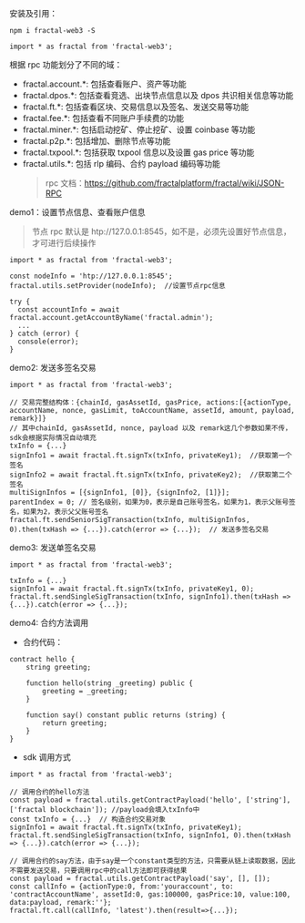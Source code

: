 安装及引用：

```
npm i fractal-web3 -S

import * as fractal from 'fractal-web3';
```

根据 rpc 功能划分了不同的域：

-   fractal.account.\*: 包括查看账户、资产等功能
-   fractal.dpos.\*: 包括查看竞选、出块节点信息以及 dpos 共识相关信息等功能
-   fractal.ft.\*: 包括查看区块、交易信息以及签名、发送交易等功能
-   fractal.fee.\*: 包括查看不同账户手续费的功能
-   fractal.miner.\*: 包括启动挖矿、停止挖矿、设置 coinbase 等功能
-   fractal.p2p.\*: 包括增加、删除节点等功能
-   fractal.txpool.\*: 包括获取 txpool 信息以及设置 gas price 等功能
-   fractal.utils.\*: 包括 rlp 编码、合约 payload 编码等功能
    > rpc 文档：https://github.com/fractalplatform/fractal/wiki/JSON-RPC

demo1：设置节点信息、查看账户信息

> 节点 rpc 默认是 htp://127.0.0.1:8545，如不是，必须先设置好节点信息，才可进行后续操作

```
import * as fractal from 'fractal-web3';

const nodeInfo = 'htp://127.0.0.1:8545';
fractal.utils.setProvider(nodeInfo);  //设置节点rpc信息

try {
  const accountInfo = await fractal.account.getAccountByName('fractal.admin');
  ...
} catch (error) {
  console(error);
}

```

demo2: 发送多签名交易

```
import * as fractal from 'fractal-web3';

// 交易完整结构体：{chainId, gasAssetId, gasPrice, actions:[{actionType, accountName, nonce, gasLimit, toAccountName, assetId, amount, payload, remark}]}
// 其中chainId, gasAssetId, nonce, payload 以及 remark这几个参数如果不传，sdk会根据实际情况自动填充
txInfo = {...}
signInfo1 = await fractal.ft.signTx(txInfo, privateKey1);  //获取第一个签名
signInfo2 = await fractal.ft.signTx(txInfo, privateKey2);  //获取第二个签名
multiSignInfos = [{signInfo1, [0]}, {signInfo2, [1]}];
parentIndex = 0; // 签名级别，如果为0，表示是自己账号签名，如果为1，表示父账号签名，如果为2，表示父父账号签名
fractal.ft.sendSeniorSigTransaction(txInfo, multiSignInfos, 0).then(txHash => {...}).catch(error => {...});  // 发送多签名交易
```

demo3: 发送单签名交易

```
import * as fractal from 'fractal-web3';

txInfo = {...}
signInfo1 = await fractal.ft.signTx(txInfo, privateKey1, 0);
fractal.ft.sendSingleSigTransaction(txInfo, signInfo1).then(txHash => {...}).catch(error => {...});
```

demo4: 合约方法调用

-   合约代码：

```
contract hello {
    string greeting;

    function hello(string _greeting) public {
        greeting = _greeting;
    }

    function say() constant public returns (string) {
        return greeting;
    }
}
```

-   sdk 调用方式

```
import * as fractal from 'fractal-web3';

// 调用合约的hello方法
const payload = fractal.utils.getContractPayload('hello', ['string'], ['fractal blockchain']); //payload会填入txInfo中
const txInfo = {...}  // 构造合约交易对象
signInfo1 = await fractal.ft.signTx(txInfo, privateKey1);
fractal.ft.sendSingleSigTransaction(txInfo, signInfo1, 0).then(txHash => {...}).catch(error => {...});

// 调用合约的say方法，由于say是一个constant类型的方法，只需要从链上读取数据，因此不需要发送交易，只要调用rpc中的call方法即可获得结果
const payload = fractal.utils.getContractPayload('say', [], []);
const callInfo = {actionType:0, from:'youraccount', to: 'contractAccountName', assetId:0, gas:100000, gasPrice:10, value:100, data:payload, remark:''};
fractal.ft.call(callInfo, 'latest').then(result=>{...});
```
